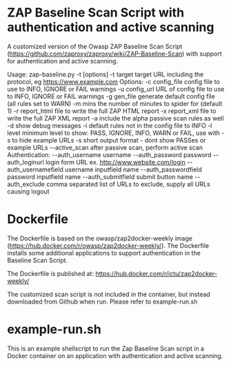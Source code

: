 # ZAP Baseline Scan Script with authentication and active scanning

A customized version of the Owasp ZAP Baseline Scan Script (https://github.com/zaproxy/zaproxy/wiki/ZAP-Baseline-Scan) with support for authentication and active scanning.

Usage: zap-baseline.py -t <target> [options]
    -t target         target URL including the protocol, eg https://www.example.com
Options:
    -c config_file    config file to use to INFO, IGNORE or FAIL warnings
    -u config_url     URL of config file to use to INFO, IGNORE or FAIL warnings
    -g gen_file       generate default config file (all rules set to WARN)
    -m mins           the number of minutes to spider for (default 1)
    -r report_html    file to write the full ZAP HTML report
    -x report_xml     file to write the full ZAP XML report
    -a                include the alpha passive scan rules as well
    -d                show debug messages
    -i                default rules not in the config file to INFO
    -l level          minimum level to show: PASS, IGNORE, INFO, WARN or FAIL, use with -s to hide example URLs
    -s                short output format - dont show PASSes or example URLs
    --active_scan     after passive scan, perform active scan
Authentication:
    --auth_username        username
    --auth_password        password
    --auth_loginurl        login form URL ex. http://www.website.com/login
    --auth_usernamefield   username inputfield name
    --auth_passwordfield   password inputfield name
    --auth_submitfield     submit button name
    --auth_exclude         comma separated list of URLs to exclude, supply all URLs causing logout

# Dockerfile

The Dockerfile is based on the owasp/zap2docker-weekly image (https://hub.docker.com/r/owasp/zap2docker-weekly/). The Dockerfile installs some additional applications to support authentication in the Baseline Scan Script.

The Dockerfile is published at: https://hub.docker.com/r/ictu/zap2docker-weekly/

The customized scan script is not included in the container, but instead downloaded from Github when run. Please refer to example-run.sh

# example-run.sh

This is an example shellscript to run the Zap Baseline Scan script in a Docker container on an application with authentication and active scanning.